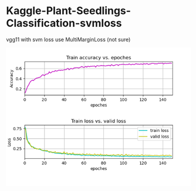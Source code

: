 # Kaggle-Plant-Seedlings-Classification-svmloss

vgg11 with svm loss
use MultiMarginLoss (not sure)

![image](https://github.com/ykwei1127/Kaggle-Plant-Seedlings-Classification-svmloss/blob/master/accuracy_loss.png)
